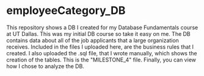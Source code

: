 # employeeCategory_DB
This repository shows a DB I created for my Database Fundamentals course at UT Dallas. This was my initial DB course so take it easy on me.
The DB contains data about all of the job applicants that a large organization receives.
Included in the files I uploaded here, are the business rules that I created.
I also uploaded the .sql file, that I wrote manually, which shows the creation of the tables. This is the "MILESTONE_4" file.
Finally, you can view how I chose to analyze the DB.
